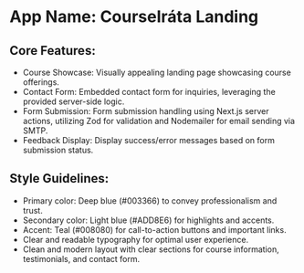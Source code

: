 # **App Name**: CourseIráta Landing

## Core Features:

- Course Showcase: Visually appealing landing page showcasing course offerings.
- Contact Form: Embedded contact form for inquiries, leveraging the provided server-side logic.
- Form Submission: Form submission handling using Next.js server actions, utilizing Zod for validation and Nodemailer for email sending via SMTP.
- Feedback Display: Display success/error messages based on form submission status.

## Style Guidelines:

- Primary color: Deep blue (#003366) to convey professionalism and trust.
- Secondary color: Light blue (#ADD8E6) for highlights and accents.
- Accent: Teal (#008080) for call-to-action buttons and important links.
- Clear and readable typography for optimal user experience.
- Clean and modern layout with clear sections for course information, testimonials, and contact form.